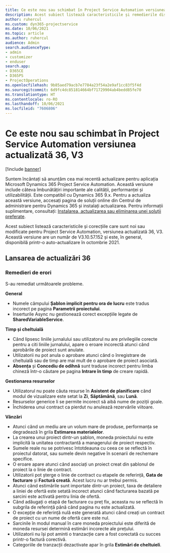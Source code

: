 ```yaml
---
title: Ce este nou sau schimbat în Project Service Automation versiunea actualizată 36, V3
description: Acest subiect listează caracteristicile și remedierile disponibile în Actualizarea Microsoft Dynamics 365 Project Service Automation, versiunea 36, V3.
author: ruhercul
ms.custom: dyn365-projectservice
ms.date: 10/06/2021
ms.topic: article
ms.author: ruhercul
audience: Admin
search.audienceType:
- admin
- customizer
- enduser
search.app:
- D365CE
- D365PS
- ProjectOperations
ms.openlocfilehash: 9b85aed79acb7e7784a23f54a2e9af1cc83f5f4d
ms.sourcegitcommit: 6d9fc4dc851814664bf71729904ab4bedd85fe70
ms.translationtype: HT
ms.contentlocale: ro-RO
ms.lasthandoff: 10/06/2021
ms.locfileid: "7606806"
---
```

# <a name="whats-new-or-changed-in-project-service-automation-update-release-36-v3"></a>Ce este nou sau schimbat în Project Service Automation versiunea actualizată 36, V3

[!include [banner](../includes/psa-now-project-operations.md)]

Suntem încântați să anunțăm cea mai recentă actualizare pentru aplicația Microsoft Dynamics 365 Project Service Automation. Această versiune include câteva îmbunătățiri importante ale calității, performanței și utilizabilității. Este compatibil cu Dynamics 365 9.x. Pentru a actualiza această versiune, accesați pagina de soluții online din Centrul de administrare pentru Dynamics 365 și instalați actualizarea. Pentru informații suplimentare, consultați: [Instalarea, actualizarea sau eliminarea unei soluții preferate](/power-platform/admin/install-remove-preferred-solution).

Acest subiect listează caracteristicile și corecțiile care sunt noi sau modificate pentru Project Service Automation, versiunea actualizată 36, V3. Această versiune are un număr de V3.10.57.152 și este, în general, disponibilă printr-o auto-actualizare în octombrie 2021.

## <a name="update-release-36"></a>Lansarea de actualizări 36

### <a name="bug-fixes"></a>Remedieri de erori

S-au remediat următoarele probleme.

**General**
- Numele câmpului **Șablon implicit pentru ora de lucru** este tradus incorect pe pagina **Parametrii proiectului**.
- Inserturile Async nu gestionează corect excepțiile legate de **SharedVariableService**.

**Timp și cheltuială**
- Când lipsesc liniile jurnalului sau utilizatorul nu are privilegiile corecte pentru a citi liniile jurnalului, apare o eroare incorectă atunci când aprobările de proiect sunt anulate.
- Utilizatorii nu pot anula o aprobare atunci când o înregistrare de cheltuială sau de timp are mai mult de o aprobare de proiect asociată.
- **Absența** și **Concediu de odihnă** sunt traduse incorect pentru limba chineză într-o căutare pe pagina **Intrare în timp** de creare rapidă.

**Gestionarea resurselor**
- Utilizatorul nu poate căuta resurse în **Asistent de planificare** când modul de vizualizare este setat la **Zi**, **Săptămână**, sau **Lună**.
- Resurselor generice li se permite incorect să aibă nume de poziții goale. 
- Închiderea unui contract ca pierdut nu anulează rezervările viitoare.

**Vânzări**
- Atunci când un mediu are un volum mare de produse, performanța se degradează în grila **Estimarea materialelor**.
- La crearea unui proiect dintr-un șablon, moneda proiectului nu este implicită la unitatea contractantă a managerului de proiect respectiv.
- Sumele reale nu se potrivesc întotdeauna cu ceea ce se reflectă în proiectul datorat, sau sumele devin negative în scenarii de rechemare specifice.
- O eroare apare atunci când asociați un proiect creat din șablonul de proiect la o linie de contract.
- Utilizatorii pot șterge o linie de contract cu etapele de referință, **Gata de facturare** și **Factură creată**. Acest lucru nu ar trebui permis.
- Atunci când estimările sunt importate dintr-un proiect, taxa de detaliere a liniei de ofertă este setată incorect atunci când facturarea bazată pe sarcini este activată pentru linia de ofertă.
- Când adăugați o etapă de facturare cu preț fix, aceasta nu se reflectă în subgrila de referință până când pagina nu este actualizată.
- O excepție de referință nulă este generată atunci când creați un contract de proiect cu un nume de ofertă care este nul.
- Sarcinile în modul manual în care moneda proiectului este diferită de moneda resursei determină estimări incorecte ale prețului.
- Utilizatorii nu își pot aminti o tranzacție care a fost corectată cu succes printr-o factură corectivă.
- Categoriile de tranzacții dezactivate apar în grila **Estimări de cheltuieli**.



